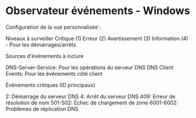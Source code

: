 # Observateur événements - Windows

Configuration de la vue personnalisée :

Niveaux à surveiller
Critique (1)
Erreur (2)
Avertissement (3)
Information (4) - Pour les démarrages/arrêts

Sources d'événements à inclure

DNS-Server-Service: Pour les opérations du serveur DNS
DNS Client Events: Pour les événements côté client

Événements critiques (ID principaux)

2: Démarrage du serveur DNS
4: Arrêt du serveur DNS
409: Erreur de résolution de nom
501-502: Échec de chargement de zone
6001-6002: Problèmes de réplication DNS
